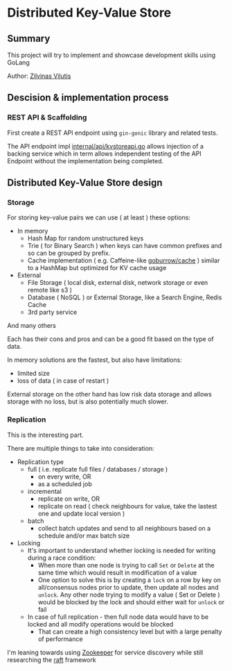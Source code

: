 # Distributed Key-Value Store

## Summary

This project will try to implement and showcase development skills using GoLang

Author: [Zilvinas Vilutis](https://www.linkedin.com/in/zvilutis/)

## Descision & implementation process

### REST API & Scaffolding

First create a REST API endpoint using `gin-gonic` library and related tests.

The API endpoint impl [internal/api/kvstoreapi.go](internal/api/kvstoreapi.go) allows injection of a backing service
which in term allows independent testing of the API Endpoint without the implementation being completed.

## Distributed Key-Value Store design

### Storage

For storing key-value pairs we can use ( at least ) these options:

* In memory
  * Hash Map for random unstructured keys
  * Trie ( for Binary Search ) when keys can have common prefixes and so can be grouped by prefix.
  * Cache implementation ( e.g. Caffeine-like [goburrow/cache](https://github.com/goburrow/cache) )
    similar to a HashMap but optimized for KV cache usage
* External
  * File Storage ( local disk, external disk, network storage or even remote like s3 )
  * Database ( NoSQL ) or External Storage, like a Search Engine, Redis Cache
  * 3rd party service

And many others

Each has their cons and pros and can be a good fit based on the type of data.

In memory solutions are the fastest, but also have limitations:
- limited size
- loss of data ( in case of restart )

External storage on the other hand has low risk data storage and allows storage with no loss,
but is also potentially much slower.

### Replication

This is the interesting part.

There are multiple things to take into consideration:

* Replication type
  * full ( i.e. replicate full files / databases / storage )
    * on every write, OR
    * as a scheduled job
  * incremental
    * replicate on write, OR
    * replicate on read ( check neighbours for value, take the lastest one and update local version )
  * batch
    * collect batch updates and send to all neighbours based on a schedule and/or max batch size
* Locking
  * It's important to understand whether locking is needed for writing during a race condition:
    * When more than one node is trying to call `Set` or `Delete` at the same time 
      which would result in modification of a value
    * One option to solve this is by creating a `lock` on a row by key on all/consensus nodes prior to update,
      then update all nodes and `unlock`. Any other node trying to modify a value ( Set or Delete )
      would be blocked by the lock and should either wait for `unlock` or fail
  * In case of full replication - then full node data would have to be locked and all modify operations would be blocked
    * That can create a high consistency level but with a large penalty of performance

I'm leaning towards using [Zookeeper](https://zookeeper.apache.org/) for service discovery
while still researching the [raft](https://github.com/hashicorp/raft) framework 